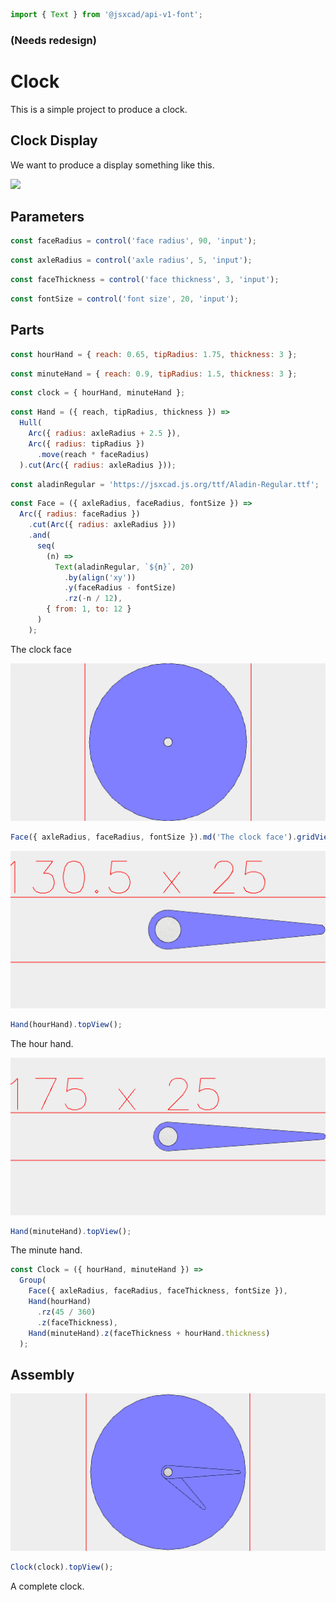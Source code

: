 ```JavaScript
import { Text } from '@jsxcad/api-v1-font';
```

### (Needs redesign)

# Clock

This is a simple project to produce a clock.

## Clock Display

We want to produce a display something like this.

<img src="https://upload.wikimedia.org/wikipedia/commons/a/a4/Wecker_mit_Radium.jpg" width="256">

## Parameters

```JavaScript
const faceRadius = control('face radius', 90, 'input');
```

```JavaScript
const axleRadius = control('axle radius', 5, 'input');
```

```JavaScript
const faceThickness = control('face thickness', 3, 'input');
```

```JavaScript
const fontSize = control('font size', 20, 'input');
```

## Parts

```JavaScript
const hourHand = { reach: 0.65, tipRadius: 1.75, thickness: 3 };
```

```JavaScript
const minuteHand = { reach: 0.9, tipRadius: 1.5, thickness: 3 };
```

```JavaScript
const clock = { hourHand, minuteHand };
```

```JavaScript
const Hand = ({ reach, tipRadius, thickness }) =>
  Hull(
    Arc({ radius: axleRadius + 2.5 }),
    Arc({ radius: tipRadius })
      .move(reach * faceRadius)
  ).cut(Arc({ radius: axleRadius }));
```

```JavaScript
const aladinRegular = 'https://jsxcad.js.org/ttf/Aladin-Regular.ttf';
```

```JavaScript
const Face = ({ axleRadius, faceRadius, fontSize }) =>
  Arc({ radius: faceRadius })
    .cut(Arc({ radius: axleRadius }))
    .and(
      seq(
        (n) =>
          Text(aladinRegular, `${n}`, 20)
            .by(align('xy'))
            .y(faceRadius - fontSize)
            .rz(-n / 12),
        { from: 1, to: 12 }
      )
    );
```

The clock face

![Image](clock.md.$5.png)

```JavaScript
Face({ axleRadius, faceRadius, fontSize }).md('The clock face').gridView();
```

![Image](clock.md.$6.png)

```JavaScript
Hand(hourHand).topView();
```

The hour hand.

![Image](clock.md.$8.png)

```JavaScript
Hand(minuteHand).topView();
```

The minute hand.

```JavaScript
const Clock = ({ hourHand, minuteHand }) =>
  Group(
    Face({ axleRadius, faceRadius, faceThickness, fontSize }),
    Hand(hourHand)
      .rz(45 / 360)
      .z(faceThickness),
    Hand(minuteHand).z(faceThickness + hourHand.thickness)
  );
```

## Assembly

![Image](clock.md.$11.png)

```JavaScript
Clock(clock).topView();
```

A complete clock.
